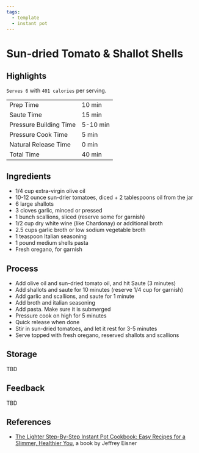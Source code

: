 ```yaml
---
tags:
  - template
  - instant pot
---
```


# Sun-dried Tomato & Shallot Shells

## Highlights

`Serves 6` with `401 calories` per serving.

| | |
|----|-----|
| Prep Time             | 10 min    |
| Saute Time            | 15 min    |
| Pressure Building Time| 5-10 min  |
| Pressure Cook Time    | 5 min     |
| Natural Release Time  | 0 min     |
| Total Time            | 40 min    |

## Ingredients

* 1/4 cup extra-virgin olive oil
* 10-12 ounce sun-drier tomatoes, diced + 2 tablespoons oil from the jar
* 6 large shallots
* 3 cloves garlic, minced or pressed
* 1 bunch scallions, sliced (reserve some for garnish)
* 1/2 cup dry white wine (like Chardonay) or additional broth
* 2.5 cups garlic broth or low sodium vegetable broth
* 1 teaspoon Italian seasoning
* 1 pound medium shells pasta
* Fresh oregano, for garnish

## Process

* Add olive oil and sun-dried tomato oil, and hit Saute (3 minutes)
* Add shallots and saute for 10 minutes (reserve 1/4 cup for garnish)
* Add garlic and scallions, and saute for 1 minute
* Add broth and italian seasoning
* Add pasta. Make sure it is submerged
* Pressure cook on high for 5 minutes
* Quick release when done
* Stir in sun-dried tomatoes, and let it rest for 3-5 minutes
* Serve topped with fresh oregano, reserved shallots and scallions

## Storage

TBD

## Feedback

TBD

## References

* [The Lighter Step-By-Step Instant Pot Cookbook: Easy Recipes for a Slimmer, Healthier You](https://www.amazon.com/Lighter-Step-Step-Instant-Cookbook/dp/031670637X/), a book by Jeffrey Eisner
